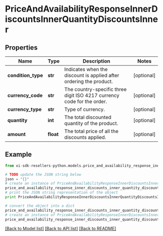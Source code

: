 # PriceAndAvailabilityResponseInnerDiscountsInnerQuantityDiscountsInner


## Properties

Name | Type | Description | Notes
------------ | ------------- | ------------- | -------------
**condition_type** | **str** | Indicates when the discount is applied after ordering the product. | [optional] 
**currency_code** | **str** | The country-specific three digit ISO 4217 currency code for the order. | [optional] 
**currency_type** | **str** | Type of currency. | [optional] 
**quantity** | **int** | The total discounted quantity of the product. | [optional] 
**amount** | **float** | The total price of all the discounts applied. | [optional] 

## Example

```python
from xi-sdk-resellers-python.models.price_and_availability_response_inner_discounts_inner_quantity_discounts_inner import PriceAndAvailabilityResponseInnerDiscountsInnerQuantityDiscountsInner

# TODO update the JSON string below
json = "{}"
# create an instance of PriceAndAvailabilityResponseInnerDiscountsInnerQuantityDiscountsInner from a JSON string
price_and_availability_response_inner_discounts_inner_quantity_discounts_inner_instance = PriceAndAvailabilityResponseInnerDiscountsInnerQuantityDiscountsInner.from_json(json)
# print the JSON string representation of the object
print PriceAndAvailabilityResponseInnerDiscountsInnerQuantityDiscountsInner.to_json()

# convert the object into a dict
price_and_availability_response_inner_discounts_inner_quantity_discounts_inner_dict = price_and_availability_response_inner_discounts_inner_quantity_discounts_inner_instance.to_dict()
# create an instance of PriceAndAvailabilityResponseInnerDiscountsInnerQuantityDiscountsInner from a dict
price_and_availability_response_inner_discounts_inner_quantity_discounts_inner_form_dict = price_and_availability_response_inner_discounts_inner_quantity_discounts_inner.from_dict(price_and_availability_response_inner_discounts_inner_quantity_discounts_inner_dict)
```
[[Back to Model list]](../README.md#documentation-for-models) [[Back to API list]](../README.md#documentation-for-api-endpoints) [[Back to README]](../README.md)


